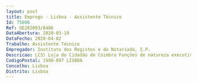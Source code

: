 ```yaml
--- 
layout: post
title: Emprego - Lisboa - Assistente Técnico
Id: 75606
Ref: OE202003/0486
DataAbertura: 2020-03-19
DataFecho: 2020-04-02
Trabalho: Assistente Técnico
Empregador: Instituto dos Registos e do Notariado, I.P.
Descricao: LC3) Loja do Cidadão de Coimbra Funções de natureza executiva, com base em diretivas bem definidas e instruções gerais, de grau médio de complexidade, nas áreas do Cartão de Cidadão e Passaporte Eletrónico Português.
CodigoPostal: 1990-097 LISBOA
Concelho: Lisboa
Distrito: Lisboa
--- 
```

